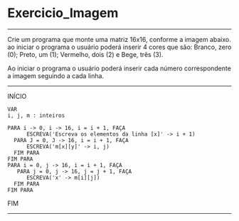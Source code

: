 # Exercicio_Imagem
_______________________________________________________________________________________________

Crie um programa que monte uma matriz 16x16, conforme a imagem abaixo. ao iniciar o programa o usuário poderá inserir 4 cores que são: Branco, zero (0); Preto,  um (1); Vermelho, dois (2) e Bege, três (3).

Ao iniciar o programa o usuário poderá inserir cada número correspondente a imagem seguindo a cada linha.

_________________________________________________________________________________________________

INÍCIO

    VAR
    i, j, m : inteiros

    PARA i -> 0, i -> 16, i = i + 1, FAÇA
          ESCREVA('Escreva os elementos da linha [x]' -> i + 1)
      PARA J = 0, J -> 16, i = i + 1, FAÇA
          ESCREVA('m[x][y]' -> i, j)
      FIM PARA
    FIM PARA
    PARA i = 0, j -> 16, i = i + 1, FAÇA
       PARA j = 0, j -> 16, j = j + 1, FAÇA
          ESCREVA('x' -> m[i][j])
      FIM PARA
    FIM PARA

FIM
____________________________________________________________________________________________________

